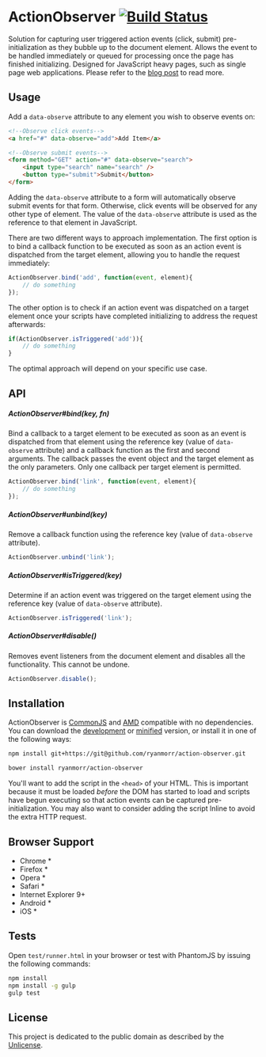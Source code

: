 # ActionObserver [![Build Status](https://travis-ci.org/ryanmorr/action-observer.svg)](https://travis-ci.org/ryanmorr/action-observer)

Solution for capturing user triggered action events (click, submit) pre-initialization as they bubble up to the document element. Allows the event to be handled immediately or queued for processing once the page has finished initializing. Designed for JavaScript heavy pages, such as single page web applications. Please refer to the [blog post](http://www.ryanmorr.com/maintain-responsiveness-by-capturing-unbound-action-events) to read more.

## Usage

Add a `data-observe` attribute to any element you wish to observe events on:

```html
<!--Observe click events-->
<a href="#" data-observe="add">Add Item</a>

<!--Observe submit events-->
<form method="GET" action="#" data-observe="search">
    <input type="search" name="search" />
    <button type="submit">Submit</button>
</form>
```

Adding the `data-observe` attribute to a form will automatically observe submit events for that form. Otherwise, click events will be observed for any other type of element. The value of the `data-observe` attribute is used as the reference to that element in JavaScript.

There are two different ways to approach implementation. The first option is to bind a callback function to be executed as soon as an action event is dispatched from the target element, allowing you to handle the request immediately:

```javascript
ActionObserver.bind('add', function(event, element){
    // do something                    
});
```

The other option is to check if an action event was dispatched on a target element once your scripts have completed initializing to address the request afterwards:

```javascript
if(ActionObserver.isTriggered('add')){
    // do something                    
}
```

The optimal approach will depend on your specific use case.

## API

##### ActionObserver#bind(key, fn)

Bind a callback to a target element to be executed as soon as an event is dispatched from that element using the reference key (value of `data-observe` attribute) and a callback function as the first and second arguments. The callback passes the event object and the target element as the only parameters. Only one callback per target element is permitted.

```javascript
ActionObserver.bind('link', function(event, element){
    // do something                    
});
```

##### ActionObserver#unbind(key)

Remove a callback function using the reference key (value of `data-observe` attribute).

```javascript
ActionObserver.unbind('link');
```

##### ActionObserver#isTriggered(key)

Determine if an action event was triggered on the target element using the reference key (value of `data-observe` attribute).

```javascript
ActionObserver.isTriggered('link');
```

##### ActionObserver#disable()

Removes event listeners from the document element and disables all the functionality. This cannot be undone.

```javascript
ActionObserver.disable();
```

## Installation

ActionObserver is [CommonJS](http://www.commonjs.org/) and [AMD](https://github.com/amdjs/amdjs-api/wiki/AMD) compatible with no dependencies. You can download the [development](http://github.com/ryanmorr/action-observer/raw/master/dist/action-observer.js) or [minified](http://github.com/ryanmorr/action-observer/raw/master/dist/action-observer.min.js) version, or install it in one of the following ways:

``` sh
npm install git+https://git@github.com/ryanmorr/action-observer.git

bower install ryanmorr/action-observer
```

You'll want to add the script in the `<head>` of your HTML. This is important because it must be loaded *before* the DOM has started to load and scripts have begun executing so that action events can be captured pre-initialization. You may also want to consider adding the script lnline to avoid the extra HTTP request.

## Browser Support

* Chrome *
* Firefox *
* Opera *
* Safari *
* Internet Explorer 9+
* Android *
* iOS *

## Tests

Open `test/runner.html` in your browser or test with PhantomJS by issuing the following commands:

``` sh
npm install
npm install -g gulp
gulp test
```

## License

This project is dedicated to the public domain as described by the [Unlicense](http://unlicense.org/).
